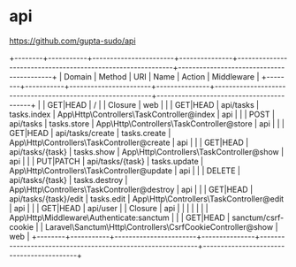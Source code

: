 # api


https://github.com/gupta-sudo/api


+--------+-----------+-----------------------+---------------+------------------------------------------------------------+------------------------------------------+
| Domain | Method    | URI                   | Name          | Action                                                     | Middleware                               |
+--------+-----------+-----------------------+---------------+------------------------------------------------------------+------------------------------------------+
|        | GET|HEAD  | /                     |               | Closure                                                    | web                                      |
|        | GET|HEAD  | api/tasks             | tasks.index   | App\Http\Controllers\TaskController@index                  | api                                      |
|        | POST      | api/tasks             | tasks.store   | App\Http\Controllers\TaskController@store                  | api                                      |
|        | GET|HEAD  | api/tasks/create      | tasks.create  | App\Http\Controllers\TaskController@create                 | api                                      |
|        | GET|HEAD  | api/tasks/{task}      | tasks.show    | App\Http\Controllers\TaskController@show                   | api                                      |
|        | PUT|PATCH | api/tasks/{task}      | tasks.update  | App\Http\Controllers\TaskController@update                 | api                                      |
|        | DELETE    | api/tasks/{task}      | tasks.destroy | App\Http\Controllers\TaskController@destroy                | api                                      |
|        | GET|HEAD  | api/tasks/{task}/edit | tasks.edit    | App\Http\Controllers\TaskController@edit                   | api                                      |
|        | GET|HEAD  | api/user              |               | Closure                                                    | api                                      |
|        |           |                       |               |                                                            | App\Http\Middleware\Authenticate:sanctum |
|        | GET|HEAD  | sanctum/csrf-cookie   |               | Laravel\Sanctum\Http\Controllers\CsrfCookieController@show | web                                      |
+--------+-----------+-----------------------+---------------+------------------------------------------------------------+------------------------------------------+
